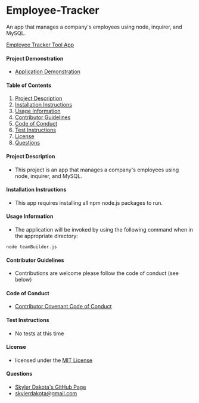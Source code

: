 # Employee-Tracker
An app that manages a company's employees using node, inquirer, and MySQL.

[Employee Tracker Tool App](https://skylerdakota.github.io/Employee-Tracker-Tool/)

#### Project Demonstration

* [Application Demonstration](https://drive.google.com/file/d/1_l8_6NPDfOKkbnZ2uPWfq_kQCsrTSwHI/preview)

#### Table of Contents

1. [Project Description](#project-description)
2. [Installation Instructions](#installation-instructions)
3. [Usage Information](#usage-information)
4. [Contributor Guidelines](#contributor-guidelines)
5. [Code of Conduct](#code-of-conduct)
6. [Test Instructions](#test-instructions)
7. [License](#license)
8. [Questions](#questions)

#### Project Description

* This project is an app that manages a company's employees using node, inquirer, and MySQL.

#### Installation Instructions

* This app requires installing all npm node.js packages to run.

#### Usage Information

* The application will be invoked by using the following command when in the appropriate directory:

```
node teamBuilder.js
```

#### Contributor Guidelines

* Contributions are welcome please follow the code of conduct (see below)

#### Code of Conduct

* [Contributor Covenant Code of Conduct](https://www.contributor-covenant.org/version/2/0/code_of_conduct/code_of_conduct.md)

#### Test Instructions

* No tests at this time

#### License

* licensed under the [MIT License](Develop/LICENSE.txt)

#### Questions

* [Skyler Dakota's GitHub Page](http://github.com/skylerdakota)
* skylerdakota@gmail.com